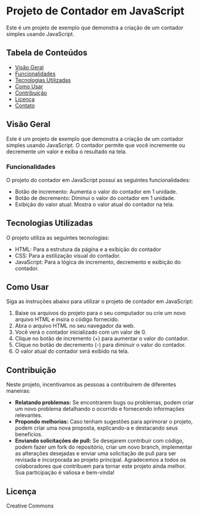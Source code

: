 
# Projeto de Contador em JavaScript

Este é um projeto de exemplo que demonstra a criação de um contador simples usando JavaScript.

## Tabela de Conteúdos

- [Visão Geral](#visão-geral)
- [Funcionalidades](#funcionalidades)  
- [Tecnologias Utilizadas](#tecnologias-utilizadas)
- [Como Usar](#como-usar)
- [Contribuição](#contribuição)
- [Licença](#licença)
- [Contato](#contato)

## Visão Geral

Este é um projeto de exemplo que demonstra a criação de um contador simples usando JavaScript. O contador permite que você incremente ou decremente um valor e exiba o resultado na tela.

### Funcionalidades

 O projeto do contador em JavaScript possui as seguintes funcionalidades:
- Botão de incremento: Aumenta o valor do contador em 1 unidade.
- Botão de decremento: Diminui o valor do contador em 1 unidade.
- Exibição do valor atual: Mostra o valor atual do contador na tela.
  

## Tecnologias Utilizadas

 O projeto utiliza as seguintes tecnologias:
- HTML: Para a estrutura da página e a exibição do contador
- CSS: Para a estilização visual do contador.
- JavaScript: Para a lógica de incremento, decremento e exibição do contador.

## Como Usar

Siga as instruções abaixo para utilizar o projeto de contador em JavaScript:

1. Baixe os arquivos do projeto para o seu computador ou crie um novo  arquivo HTML e insira o código fornecido.
2. Abra o arquivo HTML no seu navegador da web.
3. Você verá o contador inicializado com um valor de 0.
4. Clique no botão de incremento (+) para aumentar o valor do contador.
5. Clique no botão de decremento (-) para diminuir o valor do contador.
6. O valor atual do contador será exibido na tela.
## Contribuição

Neste projeto, incentivamos as pessoas a contribuírem de diferentes maneiras:

 - **Relatando problemas:** Se encontrarem bugs ou problemas, podem criar um novo problema detalhando o ocorrido e fornecendo informações relevantes.
 - **Propondo melhorias:** Caso tenham sugestões para aprimorar o projeto, podem criar uma nova proposta, explicando-a e destacando seus benefícios.
 - **Enviando solicitações de pull:** Se desejarem contribuir com código, podem fazer um fork do repositório, criar um novo branch, implementar as alterações desejadas e enviar uma solicitação de pull para ser revisada e incorporada ao projeto principal.
Agradecemos a todos os colaboradores que contribuem para tornar este projeto ainda melhor. Sua participação é valiosa e bem-vinda!

## Licença

Creative Commons




